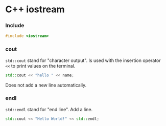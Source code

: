 # C++ iostream

### Include

```cpp
#include <iostream>
```

### cout

`std::cout` stand for "character output". Is used with the insertion operator
`<<` to print values on the terminal.


```cpp
std::cout << "hello " << name;
```


Does not add a new line automatically.

### endl

`std::endl` stand for "end line". Add a line.


```cpp
std::cout << "Hello World!" << std::endl;
```

